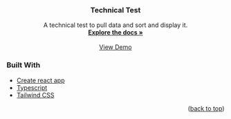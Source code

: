 <div id="top"></div>
<!--
*** Thanks for checking out the Best-README-Template. If you have a suggestion
*** that would make this better, please fork the repo and create a pull request
*** or simply open an issue with the tag "enhancement".
*** Don't forget to give the project a star!
*** Thanks again! Now go create something AMAZING! :D
-->


<!-- PROJECT LOGO -->
<br />
<div align="center">

<h3 align="center">Technical Test</h3>

  <p align="center">
    A technical test to pull data and sort and display it.
    <br />
    <a href="https://github.com/mansim123/technical-test"><strong>Explore the docs »</strong></a>
    <br />
    <br />
    <a href="https://superlative-dodol-559eaf.netlify.app/">View Demo</a>
  </p>
</div>




### Built With

* [Create react app](https://create-react-app.dev/)
* [Typescript](https://www.typescriptlang.org/)
* [Tailwind CSS](https://tailwindcss.com/)

<p align="right">(<a href="#top">back to top</a>)</p>
